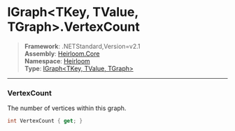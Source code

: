 # IGraph\<TKey, TValue, TGraph>.VertexCount

> **Framework**: .NETStandard,Version=v2.1  
> **Assembly**: [Heirloom.Core][0]  
> **Namespace**: [Heirloom][0]  
> **Type**: [IGraph\<TKey, TValue, TGraph>][1]

--------------------------------------------------------------------------------

### VertexCount

The number of vertices within this graph.

```cs
int VertexCount { get; }
```

[0]: ../Heirloom.Core.md
[1]: Heirloom.IGraph[TKey,TValue,TGraph].md
